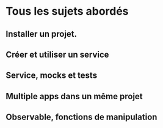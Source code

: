 # Tous les sujets abordés


## Installer un projet.

## Créer et utiliser un service

## Service, mocks et tests

## Multiple apps dans un même projet

## Observable, fonctions de manipulation